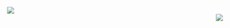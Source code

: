 <p>
  <img align="left" src="https://github-readme-stats.vercel.app/api?username=xRBzfeGQvu&count_private=true&show_icons=true"></img>
  <br />
 <img align="right" src="https://github-readme-stats.vercel.app/api/top-langs/?username=xRBzfeGQvu&langs_count=10"></img>
<p>
